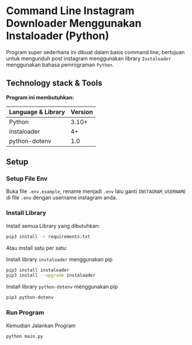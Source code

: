 # Command Line Instagram Downloader Menggunakan Instaloader (Python)

Program super sederhana ini dibuat dalam basis command line, bertujuan untuk mengunduh post instagram menggunakan library `Instaloader` menggunakan bahasa pemrograman `Python`.

## Technology stack & Tools

**Program ini membutuhkan:**

| Language & Library | Version |
| ------------------ | ------- |
| Python             | 3.10+   |
| instaloader        | 4+      |
| python-dotenv      | 1.0     |

## Setup

### Setup File Env

Buka file `.env.example`, rename menjadi `.env` lalu ganti `INSTAGRAM_USERNAME` di file `.env` dengan username instagram anda.

### Install Library

Install semua Library yang dibutuhkan:

```bash
pip3 install -r requirements.txt
```

Atau install satu per satu:

Install library `instaloader` menggunakan pip

```bash
pip3 install instaloader
pip3 install --upgrade instaloader
```

Install library `python-dotenv` menggunakan pip

```bash
pip3 python-dotenv
```

### Run Program

Kemudian Jalankan Program

```bash
python main.py
```
